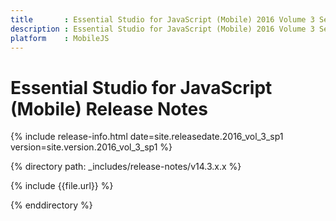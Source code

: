 ```yaml
---
title       : Essential Studio for JavaScript (Mobile) 2016 Volume 3 Service Pack 1 Release Notes
description : Essential Studio for JavaScript (Mobile) 2016 Volume 3 Service Pack 1 Release Notes
platform    : MobileJS
---
```


# Essential Studio for JavaScript (Mobile) Release Notes 

{% include release-info.html date=site.releasedate.2016_vol_3_sp1 version=site.version.2016_vol_3_sp1 %} 

{% directory path: _includes/release-notes/v14.3.x.x %}

{% include {{file.url}} %}

{% enddirectory %}